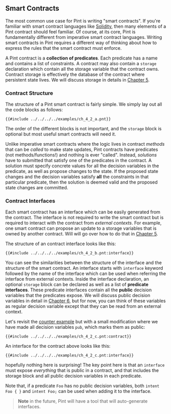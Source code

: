 ## Smart Contracts

The most common use case for Pint is writing "smart contracts". If you're familiar with smart
contract languages like [Solidity](https://soliditylang.org/), then many elements of a Pint contract
should feel familiar. Of course, at its core, Pint is fundamentally different from imperative smart
contract languages. Writing smart contracts in Pint requires a different way of thinking about how
to express the rules that the smart contract must enforce.

A Pint contract is a **collection of predicates**. Each predicate has a name and contains a list of
constraints. A contract may also contain a `storage` declaration which contain all the storage
variable that the contract owns. Contract storage is effectively the database of the contract where
persistent state lives. We will discuss storage in details in [Chapter 5](../storage/index.md).

### Contract Structure

The structure of a Pint smart contract is fairly simple. We simply lay out all the code blocks as
follows:

```pint
{{#include ../../../../examples/ch_4_2_a.pnt}}
```

The order of the different blocks is not important, and the `storage` block is optional but most
useful smart contracts will need it.

Unlike imperative smart contracts where the logic lives in contract _methods_ that can be _called_
to make state updates, Pint contracts have predicates (not methods/functions!) and nothing is ever
"called". Instead, _solutions_ have to submitted that satisfy one of the predicates in the contract.
A solution must specify concrete values for all the decision variables in the predicate, as well as
propose changes to the state. If the proposed state changes and the decision variables satisfy
**all** the constraints in that particular predicate, then the solution is deemed valid and the
proposed state changes are committed.

### Contract Interfaces

Each smart contract has an interface which can be easily generated from the contract. The interface
is not required to write the smart contract but is required to interact with the contract from
_external contexts_. For example, one smart contract can propose an update to a storage variables
that is owned by another contract. Will will go over how to do that in [Chapter
5](../storage/index.md).

The structure of an contract interface looks like this:

```pint
{{#include ../../../../examples/ch_4_2_b.pnt:interface}}
```

You can see the similarities between the structure of the interface and the structure of the smart
contract. An interface starts with `interface` keyword followed by the name of the interface which
can be used when referring the interface from external contexts. Inside the interface declaration,
an optional `storage` block can be declared as well as a list of **predicate interfaces**. These
predicate interfaces contain all the **public** decision variables that the predicates expose. We
will discuss public decision variables in detail in [Chapter
6](../public_decision_variables/index.md), but for now, you can think of these variables as regular
decision variable except that they can be read from an external context.

Let's revisit the [counter example](../examples/counter.md) but with a small modification where we
have made all decision variables `pub`, which marks them as public:

```pint
{{#include ../../../../examples/ch_4_2_c.pnt:contract}}
```

An interface for the contract above looks like this:

```pint
{{#include ../../../../examples/ch_4_2_c.pnt:interface}}
```

hopefully nothing here is surprising! The key point here is that an `interface` must expose
_everything_ that is public in a contract, and that includes the storage block and all public
decision variables in each predicate.

Note that, if a predicate `Foo` has no public decision variables, both `intent Foo { }` and `intent
Foo;` can be used when adding it to the interface.

> **Note** in the future, Pint will have a tool that will auto-generate interfaces.
